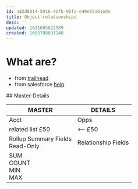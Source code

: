 ```yaml
---
id: a82d8814-5916-41fb-9bfa-e49e55a61ede
title: Object-relationships
desc: ''
updated: 1611685622589
created: 1605788601140
---
```


# What are?
- from [trailhead](https://trailhead.salesforce.com/content/learn/modules/data_modeling/object_relationships)
- from salesforce [help](https://help.salesforce.com/articleView?id=relationships_considerations.htm&type=5)

## Master-Details

MASTER | DETAILS
---|---
Acct | Opps
related list £50 | <-- £50
Rollup Summary Fields<br> Read-Only | Relationship Fields
SUM<br>COUNT<br>MIN<br>MAX | &nbsp;